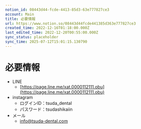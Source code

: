 ```yaml
---
notion_id: 08443d44-fcde-4413-85d3-63e777827ce3
account: Main
title: 必要情報
url: https://www.notion.so/08443d44fcde441385d363e777827ce3
created_time: 2022-12-16T01:18:00.000Z
last_edited_time: 2022-12-20T00:55:00.000Z
sync_status: placeholder
sync_time: 2025-07-12T15:01:15.130790
---
```

# 必要情報

- LINE
  - [https://page.line.me/xat.0000112111.obu](https://page.line.me/xat.0000112111.obu)
- instagram
  - ログインID：tsuda_dental
  - パスワード：tsudashikaiin
- メール
  - info@tsuda-dental.com